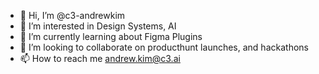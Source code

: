 - 👋 Hi, I’m @c3-andrewkim
- 👀 I’m interested in Design Systems, AI
- 🌱 I’m currently learning about Figma Plugins
- 💞️ I’m looking to collaborate on producthunt launches, and hackathons
- 📫 How to reach me andrew.kim@c3.ai

<!---
c3-andrewkim/c3-andrewkim is a ✨ special ✨ repository because its `README.md` (this file) appears on your GitHub profile.
You can click the Preview link to take a look at your changes.
--->
